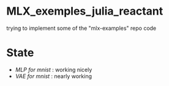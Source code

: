 # MLX_exemples_julia_reactant
trying to implement some of the "mlx-examples" repo code

# State
- *MLP for mnist* : working nicely
- *VAE for mnist* : nearly working
